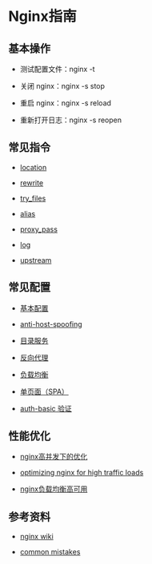 # Nginx指南

## 基本操作

* 测试配置文件：nginx -t

* 关闭 nginx：nginx -s stop

* 重启 nginx：nginx -s reload

* 重新打开日志：nginx -s reopen

## 常见指令

* [location](./directives/http.md)

* [rewrite](./directives/rewrite.md)

* [try_files](./directives/http.md)

* [alias](./directives/http.md)

* [proxy_pass](./directives/proxy.md)

* [log](./directives/core.md)

* [upstream](./directives/upstream.md)

## 常见配置

* [基本配置](./nginx.conf)

* [anti-host-spoofing](./no_spoof.conf)

* [目录服务](./files.conf)

* [反向代理](./proxy.conf)

* [负载均衡](./load_balance.conf)

* [单页面（SPA）](./spa.conf)

* [auth-basic 验证](./auth_basic.conf)

## 性能优化

* [nginx高并发下的优化](https://segmentfault.com/a/1190000011405320)

* [optimizing nginx for high traffic loads](http://blog.martinfjordvald.com/2011/04/optimizing-nginx-for-high-traffic-loads/)

* [nginx负载均衡高可用](http://www.uml.org.cn/zjjs/201808214.asp)

## 参考资料

* [nginx wiki](https://www.nginx.com/resources/wiki/start/)

* [common mistakes](https://www.nginx.com/resources/wiki/start/topics/tutorials/config_pitfalls/)
